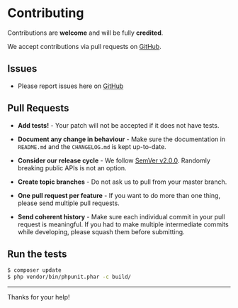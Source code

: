 # Contributing

Contributions are **welcome** and will be fully **credited**.

We accept contributions via pull requests on [GitHub](http://github.com/php-mq/stream).

## Issues

- Please report issues here on [GitHub](http://github.com/php-mq/stream/issues)

## Pull Requests

- **Add tests!** - Your patch will not be accepted if it does not have tests.

- **Document any change in behaviour** - Make sure the documentation in `README.md` and the `CHANGELOG.md` is kept up-to-date.

- **Consider our release cycle** - We follow [SemVer v2.0.0](http://semver.org/). Randomly breaking public APIs is not an option.

- **Create topic branches** - Do not ask us to pull from your master branch.

- **One pull request per feature** - If you want to do more than one thing, please send multiple pull requests.

- **Send coherent history** - Make sure each individual commit in your pull request is meaningful. If you had to make multiple intermediate commits while developing, please squash them before submitting.


## Run the tests

```bash
$ composer update
$ php vendor/bin/phpunit.phar -c build/
```

---

Thanks for your help!

